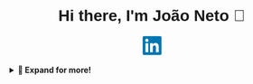 <h1 align="center" style ="font-family: sans-serif;"> Hi there, I'm João Neto 👋  </h1>

<p align="center">
  <a href = "https://www.linkedin.com/in/joaonetoprofile/" target = "_blank">
    <img src = "https://github.com/devicons/devicon/blob/master/icons/linkedin/linkedin-original.svg" alt = "linkedin logo" width = "35" height = "35" />
  </a> 
</p>

<details align = "left">
<summary> <b>🔎 Expand for more! </b> </summary>
      <details align = "left"><summary><b>👤 About me</b></summary>
            AAAAAAAAAAAAAAAAAAAAAAAAAAAAAAAAAAAAAAAAAAAAAAAAaa
            AAAAAAAAAAAAAAAAAAAAAAAAAAAAAAAAAAAAAAAAAAAAAAAAAA
      </details>
      <details> <summary><b>💻 Tech </b></summary> <br>
            <table>
              <thead>
                <tr>
                  <th>Technology</th>
                  <th>Libraries & Frameworks </th>
                </tr>
              </thead>
              <tbody>
                <tr>
                  <td>R programming</td>
                  <td>Row 1, Cell 2</td>
                </tr>
                <tr>
                  <td>Python</td>
                  <td>Row 2, Cell 2</td>
                </tr>
                <tr>
                  <td> SQL </td>
                  <td>Row 3, Cell 2</td>
                </tr>
                <tr>
                  <td> R Shiny </td>
                  <td>Row 4, Cell 2</td>
                </tr>
                <tr>
                  <td> Tableau </td>
                  <td>Row 5, Cell 2</td>
                </tr>
                <tr>
                  <td> HTML & CSS </td>
                  <td>Row 6, Cell 2</td>
                </tr>
              </tbody>
            </table>
      </details>
      <details> <summary><b>😍 Area of Interest </b></summary>  
      <ul align = "left">
            📉Data Analysis
                  <ol>▪️ Data clean and transformation </ol>
                  <ol>▪️ Provide data-driven insights to aid decision-making </ol>
                  <ol>▪️ Create impactful Data Visualisations</ol>
            📉Data Analysis
                  <ol>▪️ Automation solutions/systems </ol>
                  <ol>▪️ Tool development for process improvements </ol>
      </ul>      
      </details>    
     <details> <summary><b>🛠️ Skills </b></summary>  
- [x] **Programming languages** R / Python / SQL / VBA      
- [x] **Data wrangling & exploratory analysis** with tidyverse & Pandas and NumPy       
- [x] **Data visualisations** with ggplot2 & matplotlib/seaborn       
- [X] **R Shiny** complemented with HTML & CSS      
        https://jneto.shinyapps.io/hyrox_wc23              
        https://jneto.shinyapps.io/my_running                         
- [x] **Dashboards** with Tableau & Power BI         
        https://public.tableau.com/app/profile/jneto                      
- [x] **Notebooks and reporting** with R Markdown & jupyter        
- [x] **Database querying** with PostgreSQL        
- [x] **Statistical tests & Regression**              
- [x] **Natural Language techniques:** sentimental analysis and text mining              
- [x] **Version control** with git & github              
        </details>    
</details>       

##

